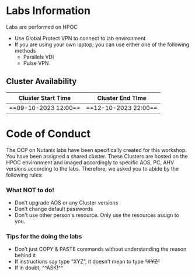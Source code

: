 

# Labs Information

Labs are performed on HPOC 

- Use Global Protect VPN to connect to lab environment
- If you are using your own laptop; you can use either one of the following methods
  - Parallels VDI
  - Pulse VPN

## Cluster Availability

|  Cluster Start Time |  Cluster End TIme         |
|:---:|-----------|
|  ==09-10-2023 12:00== | ==12-10-2023 22:00==|

# Code of Conduct

The OCP on Nutanix labs have been specifically created for this workshop. You have been assigned a shared cluster. These Clusters are hosted on the HPOC environment and imaged accordingly to specific AOS, PC, AHV versions according to the labs. Therefore, we asked you to abide by the following rules:

### What NOT to do!

- Don’t upgrade AOS or any Cluster versions
- Don’t change default passwords
- Don't use other person's resource. Only use the resources assign to you.

### Tips for the doing the labs

- Don’t just COPY & PASTE commands without understanding the reason behind it
- If instructions say type “XYZ”, it doesn’t mean to type ~~“XYZ”~~
- If in doubt, ^^ASK!^^
